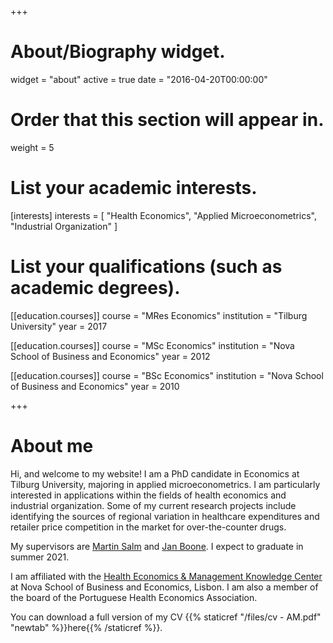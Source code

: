 +++
# About/Biography widget.
widget = "about"
active = true
date = "2016-04-20T00:00:00"

# Order that this section will appear in.
weight = 5

# List your academic interests.
[interests]
  interests = [
    "Health Economics",
    "Applied Microeconometrics",
    "Industrial Organization"
  ]

# List your qualifications (such as academic degrees).
[[education.courses]]
  course = "MRes Economics"
  institution = "Tilburg University"
  year = 2017

[[education.courses]]
  course = "MSc Economics"
  institution = "Nova School of Business and Economics"
  year = 2012

[[education.courses]]
  course = "BSc Economics"
  institution = "Nova School of Business and Economics"
  year = 2010
 
+++

# About me

Hi, and welcome to my website! I am a PhD candidate in Economics at Tilburg University, majoring in applied microeconometrics. I am particularly interested in applications within the fields of health economics and industrial organization. Some of my current research projects include identifying the sources of regional variation in healthcare expenditures and retailer price competition in the market for over-the-counter drugs.

My supervisors are [Martin Salm](https://research.tilburguniversity.edu/en/persons/martin-salm) and [Jan Boone](https://janboone.github.io/homepage/). I expect to graduate in summer 2021.

I am affiliated with the [Health Economics & Management Knowledge Center](https://www2.novasbe.unl.pt/health) at Nova School of Business and Economics, Lisbon. I am also a member of the board of the Portuguese Health Economics Association.

You can download a full version of my CV {{% staticref "/files/cv - AM.pdf" "newtab" %}}here{{% /staticref %}}.
